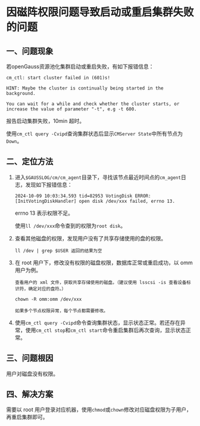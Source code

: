 # 因磁阵权限问题导致启动或重启集群失败的问题

## 一、问题现象

若openGauss资源池化集群启动或重启失败，有如下报错信息：

```shell
cm_ctl: start cluster failed in (601)s!

HINT: Maybe the cluster is continually being started in the background.

You can wait for a while and check whether the cluster starts, or increase the value of parameter "-t", e.g -t 600.
```

报告启动集群失败，10min 超时。

使用`cm_ctl query -Cvipd`查询集群状态后显示`CMServer State`中所有节点为`Down`。

## 二、定位方法

1. 进入`$GAUSSLOG/cm/cm_agent`目录下，寻找该节点最近时间点的`cm_agent`日志，发现如下报错信息：

   ```shell
   2024-10-09 10:03:34.593 tid=82953 VotingDisk ERROR: [InitVotingDiskHandler] open disk /dev/xxx failed, errno 13.
   ```

   errno 13 表示权限不足。

   使用`ll /dev/xxx`命令查到的权限为`root disk`。

2. 查看其他磁盘的权限，发现用户没有了共享存储使用的盘的权限。

   ```shell
   ll /dev | grep $USER 返回的结果为空
   ```

3. 在 root 用户下，修改没有权限的磁盘权限，数据库正常或重启成功，以 omm 用户为例。

   ```shell
   查看用户的 xml 文件，获取共享存储使用的磁盘。（建议使用 lsscsi -is 查看设备标识符，确定对应的盘符。）

   chown -R omm:omm /dev/xxx

   如果多个节点权限异常，每个节点都需要修改。
   ```

4. 使用`cm_ctl query -Cvipd`命令查询集群状态，显示状态正常。若还存在异常，使用`cm_ctl stop`和`cm_ctl start`命令重启集群后再次查询，显示状态正常。

## 三、问题根因

用户对磁盘没有权限。

## 四、解决方案

需要以 root 用户登录对应机器，使用`chmod`或`chown`修改对应磁盘权限为子用户，再重启集群即可。